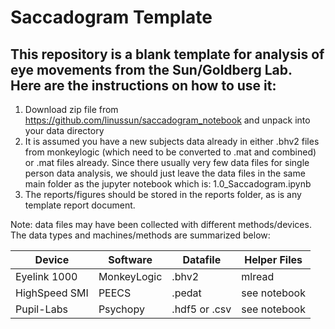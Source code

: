 # Saccadogram Template

## This repository is a blank template for analysis of eye movements from the Sun/Goldberg Lab. Here are the instructions on how to use it:

1. Download zip file from https://github.com/linussun/saccadogram_notebook and unpack into your data directory
1. It is assumed you have a new subjects data already in either .bhv2 files from monkeylogic (which need to be converted to .mat and combined) or .mat files already. Since there usually very few data files for single person data analysis, we should just leave the data files in the same main folder as the jupyter notebook which is: 1.0_Saccadogram.ipynb
1. The reports/figures should be stored in the reports folder, as is any template report document. 

Note: data files may have been collected with different methods/devices. The data types and machines/methods are summarized below:

| Device 	    | Software 	    | Datafile 	        | Helper Files 	|
|--------	    |----------	    |----------	        |--------------	|
| Eyelink 1000  | MonkeyLogic   |  .bhv2            | mlread      	|
| HighSpeed SMI | PEECS         |  .pedat        	| see notebook  |
| Pupil-Labs    | Psychopy      |  .hdf5 or .csv    | see notebook  |







